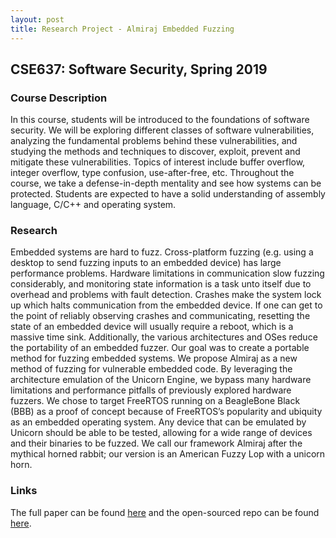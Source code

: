```yaml
---
layout: post
title: Research Project - Almiraj Embedded Fuzzing
---
```


## CSE637: Software Security, Spring 2019
### Course Description
In this course, students will be introduced to the foundations of software security. We will be exploring different classes of software vulnerabilities, analyzing the fundamental problems behind these vulnerabilities, and studying the methods and techniques to discover, exploit, prevent and mitigate these vulnerabilities. Topics of interest include buffer overflow, integer overflow, type confusion, use-after-free, etc. Throughout the course, we take a defense-in-depth mentality and see how systems can be protected. Students are expected to have a solid understanding of assembly language, C/C++ and operating system. 

### Research
Embedded systems are hard to fuzz. Cross-platform fuzzing (e.g. using a desktop to send fuzzing inputs to an embedded device) has large performance problems. Hardware limitations in communication slow fuzzing considerably, and monitoring state information is a task unto itself due to overhead and problems with fault detection. Crashes make the system lock up which halts communication from the embedded device. If one can get to the point of reliably observing crashes and communicating, resetting the state of an embedded device will usually require a reboot, which is a massive time sink. Additionally, the various architectures and OSes reduce the portability of an embedded fuzzer. Our goal was to create a portable method for fuzzing embedded systems. We propose Almiraj as a new method of fuzzing for vulnerable embedded code. By leveraging the architecture emulation of the Unicorn Engine, we bypass many hardware limitations and performance pitfalls of previously explored hardware fuzzers. We chose to target FreeRTOS running on a BeagleBone Black (BBB) as a proof of concept because of FreeRTOS’s popularity and ubiquity as an embedded operating system. Any device that can be emulated by Unicorn should be able to be tested, allowing for a wide range of devices and their binaries to be fuzzed. We call our framework Almiraj after the mythical horned rabbit; our version is an American Fuzzy Lop with a unicorn horn.

### Links

The full paper can be found [here](https://github.com/zacheller/zacheller.github.io/blob/master/papers/almiraj.pdf) and the open-sourced repo can be found [here](https://github.com/BryanOrabutt/almiraj).